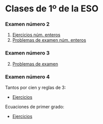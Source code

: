 
# Clases de 1º de la ESO


### Examen número 2
1. [Ejercicios núm. enteros](e1_num_enteros_ct.pdf)
2. [Problemas de examen núm. enteros](e1_num_enteros_pe.pdf)

### Examen número 3
2. [Problemas de examen](e1_num_racionales_pe.pdf)

### Examen número 4

Tantos por cien y reglas de 3:
   * [Ejercicios](e1_proporciones_ct.pdf)

Ecuaciones de primer grado:
   * [Ejercicios](e1_ecuaciones_ct.pdf)

